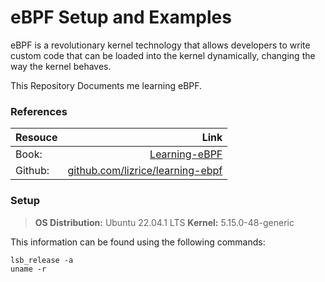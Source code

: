 # eBPF Setup and Examples
eBPF is a revolutionary kernel technology that allows developers to write custom code that can be loaded into the kernel dynamically, changing the way the kernel behaves.

This Repository Documents me learning eBPF.
### References
|Resouce|Link|
|---|---:|
| Book:   | [Learning-eBPF](https://cilium.isovalent.com/hubfs/Learning-eBPF%20-%20Full%20book.pdf)  |
| Github: | [github.com/lizrice/learning-ebpf](https://github.com/lizrice/learning-ebpf)  | 

### Setup

>**OS Distribution:** Ubuntu 22.04.1 LTS
>**Kernel:** 5.15.0-48-generic

This information can be found using the following commands:
```
lsb_release -a
uname -r
```